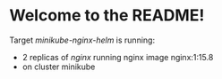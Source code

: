 
# Welcome to the README!

Target *minikube-nginx-helm* is running:

* 2 replicas of *nginx* running nginx image nginx:1:15.8
* on cluster minikube